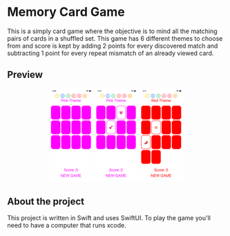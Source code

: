 # Memory Card Game
  
This is a simply card game where the objective is to mind all the matching pairs of cards in a shuffled set. This game has 6 different themes to choose from and score is kept by adding 2 points for every discovered match and subtracting 1 point for every repeat mismatch of an already viewed card.

## Preview

<div align="center">
  <img alt="Memory Game" src="https://raw.githubusercontent.com/avigael/Memorize-App-SwiftUI/main/Screenshots/1.png" width="20%" />
  <img alt="Memory Game Selection" src="https://raw.githubusercontent.com/avigael/Memorize-App-SwiftUI/main/Screenshots/2.png" width="20%" />
  <img alt="Memory Game Theme Change" src="https://raw.githubusercontent.com/avigael/Memorize-App-SwiftUI/main/Screenshots/3.png" width="20%" />
</div>

## About the project

This project is written in Swift and uses SwiftUI. To play the game you'll need to have a computer that runs xcode.

